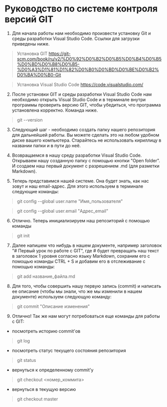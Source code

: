 # Руководство по системе контроля версий GIT

1. Для начала работы нам необходимо произвести установку Git и среды разработки Visual Studio Code. Ссылки для загрузки приведены ниже.

> Установка GIT
<https://git-scm.com/book/ru/v2/%D0%92%D0%B2%D0%B5%D0%B4%D0%B5%D0%BD%D0%B8%D0%B5-%D0%A3%D1%81%D1%82%D0%B0%D0%BD%D0%BE%D0%B2%D0%BA%D0%B0-Git>

> Установка Visual Studio Code
<https://code.visualstudio.com/>


2. После установки GIT и среды разработки Visual Studio Code нам необходимо открыть Visual Studio Code и в терминале внутри программы проверить версию GIT, чтобы убедиться, что программа установлена корректно. Команда ниже.

 > git --version

3. Следующий шаг - необходимо создать папку нашего репозитория для дальнейшей работы. Вы можете сделать это на любом удобном диске вашего компьютера. Старайтесь не использовать кириллицу в названии папки и в пути до неё.

4. Возвращаемся в нашу среду разработки Visual Studio Code. Открываем нашу созданную папку с помощью кнопки "Open folder". И создаем наш первый документ с разрешением .md (для разметки Markdown).

5. Теперь представимся нашей системе. Она будет знать, как нас зовут и наш email-адрес. Для этого используем в терминале следующие команды:

> git config --global user.name "Имя_пользователя"

> git config --global user.email "Адрес_email"

6. Отлично. Теперь инициализируем наш репозиторий с помощью команды

> git init

7. Далее напишем что нибудь в нашем документе, например заголовок "# Первый урок по работе с GIT", где # будет превращать наш текст в заголовок 1 уровня согласно языку Markdown, сохраним его с помощью команды CTRL + S и добавим его в отслеживание с помощью команды:

> git add название_файла.md

8. Для того, чтобы совершить нашу первую запись (commit) и написать ее описание (чтобы мы знали, что же мы изменили в нашем документе) используем следующую команду:

> git commit "Описание изменения"

9. Отлично! Так же нам могут потребоваться еще команды для работы с GIT:

- посмотреть историю commit'ов

> git log

- посмотреть статус текущего состояния репозитория

> git status

- вернуться к определенному commit'у

> git checkout <номер_коммита>

- вернуться в текущую версию

> git checkout master